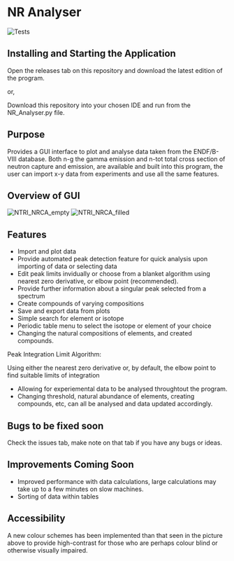 # NR Analyser

![Tests](https://github.com/Ryan-H-STFC/NRTI-NRCA_Explorer/actions/workflows/test.yml/badge.svg)

## **Installing and Starting the Application**

Open the releases tab on this repository and download the latest edition of the program.

or,

Download this repository into your chosen IDE and run from the NR_Analyser.py file.

## **Purpose**

Provides a GUI interface to plot and analyse data taken from the ENDF/B-VIII database. Both n-g the gamma emission and n-tot total cross section of neutron capture and emission, are available and built into this program, the user can import x-y data from experiments and use all the same features.


## **Overview of GUI**

![NTRI_NRCA_empty](https://github.com/Ryan-H-STFC/NRTI-NRCA-Viewing-Database/assets/139995913/d2209566-3280-49b3-a4bb-8b2a4591ca00)
![NTRI_NRCA_filled](https://github.com/Ryan-H-STFC/NRTI-NRCA-Viewing-Database/assets/139995913/d0a7a709-b6db-49d7-a9fb-7adcce2667c3)

## **Features**

* Import and plot data
* Provide automated peak detection feature for quick analysis upon importing of data or selecting data
* Edit peak limits invidually or choose from a blanket algorithm using nearest zero derivative, or elbow point (recommended).
* Provide further information about a singular peak selected from a spectrum
* Create compounds of varying compositions
* Save and export data from plots
* Simple search for element or isotope
* Periodic table menu to select the isotope or element of your choice
* Changing the natural compositions of elements, and created compounds.

Peak Integration Limit Algorithm:

Using either the nearest zero derivative or, by default, the elbow point to find suitable limits of integration
- Allowing for experiemental data to be analysed throughtout the program.
- Changing threshold, natural abundance of elements, creating compounds, etc, can all be analysed and data updated accordingly.
  
## **Bugs to be fixed soon**

Check the issues tab, make note on that tab if you have any bugs or ideas.

## **Improvements Coming Soon**

* Improved performance with data calculations, large calculations may take up to a few minutes on slow machines.
* Sorting of data within tables
  
## **Accessibility**

A new colour schemes has been implemented than that seen in the picture above to provide high-contrast for those who are perhaps colour blind or otherwise visually impaired.
